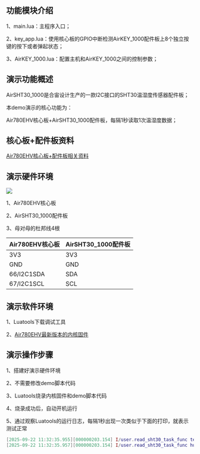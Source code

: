 ## 功能模块介绍

1、main.lua：主程序入口；

2、key_app.lua：使用核心板的GPIO中断检测AirKEY_1000配件板上8个独立按键的按下或者弹起状态；

3、AirKEY_1000.lua：配置主机和AirKEY_1000之间的控制参数；

## 演示功能概述

AirSHT30_1000是合宙设计生产的一款I2C接口的SHT30温湿度传感器配件板；

本demo演示的核心功能为：

Air780EHV核心板+AirSHT30_1000配件板，每隔1秒读取1次温湿度数据；


## 核心板+配件板资料

[Air780EHV核心板+配件板相关资料](https://docs.openluat.com/air780ehv/product/shouce/)


## 演示硬件环境

![](https://docs.openluat.com/accessory/AirSHT30_1000/image/connect_780ehv.png)

1、Air780EHV核心板

2、AirSHT30_1000配件板

3、母对母的杜邦线4根

| Air780EHV核心板 | AirSHT30_1000配件板|
| ------------ | ------------------ |
|     3V3     |         3V3        |
|     GND   |         GND        |
|  66/I2C1SDA  |         SDA        |
| 67/I2C1SCL |         SCL        |


## 演示软件环境

1、Luatools下载调试工具

2、[Air780EHV最新版本的内核固件](https://docs.openluat.com/air780ehv/luatos/firmware/version/)


## 演示操作步骤

1、搭建好演示硬件环境

2、不需要修改demo脚本代码

3、Luatools烧录内核固件和demo脚本代码

4、烧录成功后，自动开机运行

5、通过观察Luatools的运行日志，每隔1秒出现一次类似于下面的打印，就表示测试正常

``` lua
[2025-09-22 11:32:35.955][000000203.154] I/user.read_sht30_task_func temprature 27.61 ℃
[2025-09-22 11:32:35.957][000000203.154] I/user.read_sht30_task_func humidity 60.17 %RH



